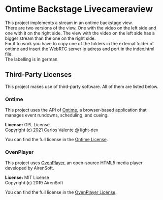 # Ontime Backstage Livecameraview

This project implements a stream in an ontime backstage view.  
There are two versions of the view. One with the video on the left side and one with it on the right side. The view with the video on the left side has a bigger stream than the one on the right side.  
For it to work you have to copy one of the folders in the external folder of ontime and insert the WebRTC server ip adress and port in the index.html file.  
The labelling is in german.

## Third-Party Licenses

This project makes use of third-party software. All of them are listed below.

### Ontime

This project uses the API of [Ontime](https://github.com/cpvalente/ontime), a browser-based application that manages event rundowns, scheduling, and cueing.

**License:** GPL License  
Copyright (c) 2021 Carlos Valente @ light-dev

You can find the full license in the [Ontime License](https://github.com/cpvalente/ontime/blob/master/LICENSE.md).

### OvenPlayer

This project uses [OvenPlayer](https://github.com/AirenSoft/OvenPlayer), an open-source HTML5 media player developed by AirenSoft.

**License:** MIT License  
Copyright (c) 2019 AirenSoft

You can find the full license in the [OvenPlayer License](https://github.com/AirenSoft/OvenPlayer/blob/master/LICENSE).
